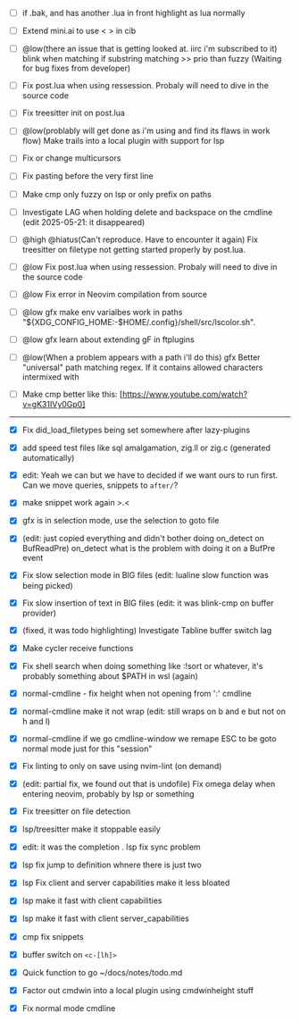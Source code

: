 

- [ ] if .bak, and has another .lua in front highlight as lua normally

- [ ] Extend mini.ai to use < > in cib

- [ ] @low(there an issue that is getting looked at. iirc i'm subscribed to it) blink when matching if substring matching >> prio than fuzzy (Waiting for bug fixes from developer)

- [ ] Fix post.lua when using ressession. Probaly will need to dive in the source code
- [ ] Fix treesitter init on post.lua

- [ ] @low(problably will get done as i'm using and find its flaws in work flow) Make trails into a local plugin with support for lsp
- [ ] Fix or change multicursors
- [ ] Fix pasting before the very first line

- [ ] Make cmp only fuzzy on lsp or only prefix on paths

- [ ] Investigate LAG when holding delete and backspace on the cmdline (edit 2025-05-21: it disappeared)

- [ ] @high @hiatus(Can't reproduce. Have to encounter it again) Fix treesitter on filetype not getting started properly by post.lua.


- [ ] @low Fix post.lua when using ressession. Probaly will need to dive in the source code

- [ ] @low Fix error in Neovim compilation from source

- [ ] @low gfx make env varialbes work in paths "${XDG_CONFIG_HOME:-$HOME/.config}/shell/src/lscolor.sh".
- [ ] @low gfx learn about extending gF in ftplugins
- [ ] @low(When a problem appears with a path i'll do this) gfx Better "universal" path matching regex. If it contains allowed characters intermixed with

- [ ] Make cmp better like this: [https://www.youtube.com/watch?v=gK31IVy0Gp0]

---

- [x] Fix did_load_filetypes being set somewhere after lazy-plugins
- [x] add speed test files like sql amalgamation, zig.ll or zig.c (generated automatically)
- [x] edit: Yeah we can but we have to decided if we want ours to run first. Can we move queries, snippets to `after/`?
- [x] make snippet work again >.<

    
- [x] gfx is in selection mode, use the selection to goto file

- [x] (edit: just copied everything and didn't bother doing on_detect on BufReadPre) on_detect what is the problem with doing it on a BufPre event

- [x] Fix slow selection mode in BIG files (edit: lualine slow function was being picked)
- [x] Fix slow insertion of text in BIG files (edit: it was blink-cmp on buffer provider)

- [x] (fixed, it was todo highlighting) Investigate Tabline buffer switch lag
- [x] Make cycler receive functions
- [x] Fix shell search when doing something like :!sort or whatever, it's probably something about $PATH in wsl (again)

- [x] normal-cmdline - fix height when not opening from ':' cmdline
- [x] normal-cmdline make it not wrap (edit: still wraps on b and e but not on h and l)
- [x] normal-cmdline if we go cmdline-window we remape ESC to be goto normal mode just for this "session"


- [x] Fix linting to only on save using nvim-lint (on demand)
- [x] (edit: partial fix, we found out that is undofile) Fix  omega delay when entering neovim, probably by lsp or something




- [x] Fix treesitter on file detection

- [x] lsp/treesitter make it stoppable easily

- [x] edit: it was the completion  . lsp fix sync problem
- [x] lsp fix jump to definition whnere there is just two
- [x] lsp Fix client and server capabilities make it less bloated
- [x] lsp make it fast with client capabilities
- [x] lsp make it fast with client server_capabilities


- [x] cmp fix snippets
- [x] buffer switch on `<c-[lh]>`


- [x] Quick function to go ~/docs/notes/todo.md

- [x] Factor out cmdwin into a local plugin using cmdwinheight stuff
- [x] Fix normal mode cmdline

